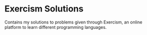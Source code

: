 # Exercism Solutions

Contains my solutions to problems given through Exercism, an online platform to learn different programming languages.


